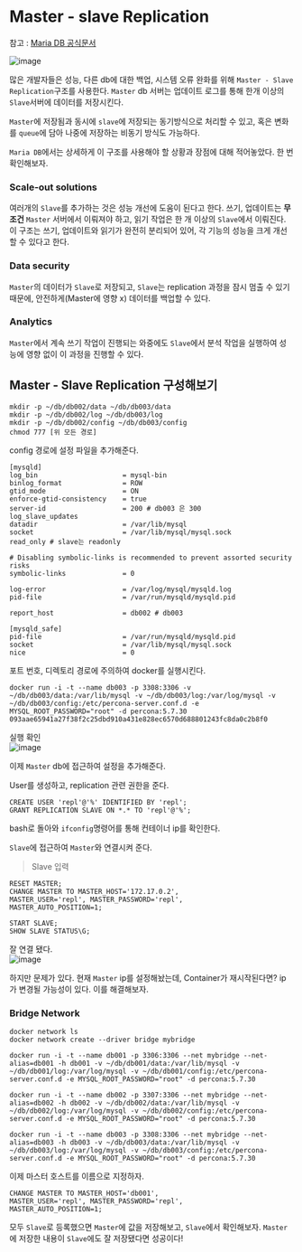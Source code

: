 # Master - slave Replication

참고 : [Maria DB 공식문서](https://mariadb.com/resources/blog/database-master-slave-replication-in-the-cloud/)

![image](https://user-images.githubusercontent.com/87312401/145986751-1d1b1c43-a7d7-405f-be2a-e6142ffb0c5e.png)


많은 개발자들은 성능, 다른 db에 대한 백업, 시스템 오류 완화를 위해 ```Master - Slave Replication```구조를 사용한다.
```Master``` db 서버는 업데이트 로그를 통해 한개 이상의 ```Slave```서버에 데이터를 저장시킨다.

```Master```에 저장됨과 동시에 ```slave```에 저장되는 동기방식으로 처리할 수 있고, 혹은 변화를 ```queue```에 담아 나중에 저장하는 비동기 방식도 가능하다.

```Maria DB```에서는 상세하게 이 구조를 사용해야 할 상황과 장점에 대해 적어놓았다. 한 번 확인해보자.

### Scale-out solutions
여러개의 ```Slave```를 추가하는 것은 성능 개선에 도움이 된다고 한다. 쓰기, 업데이트는 **무조건** ```Master``` 서버에서 이뤄져야 하고, 읽기 작업은 한 개 이상의 ```Slave```에서 이뤄진다.
이 구조는 쓰기, 업데이트와 읽기가 완전히 분리되어 있어, 각 기능의 성능을 크게 개선할 수 있다고 한다.

### Data security
```Master```의 데이터가 ```Slave```로 저장되고, ```Slave```는 replication 과정을 잠시 멈출 수 있기 때문에, 안전하게(Master에 영향 x) 데이터를 백업할 수 있다.

### Analytics
```Master```에서 계속 쓰기 작업이 진행되는 와중에도 ```Slave```에서 분석 작업을 실행하여 성능에 영향 없이 이 과정을 진행할 수 있다.


## Master - Slave Replication 구성해보기

```
mkdir -p ~/db/db002/data ~/db/db003/data
mkdir -p ~/db/db002/log ~/db/db003/log
mkdir -p ~/db/db002/config ~/db/db003/config
chmod 777 [위 모든 경로]
```

config 경로에 설정 파일을 추가해준다.
```
[mysqld]
log_bin                     = mysql-bin
binlog_format               = ROW
gtid_mode                   = ON
enforce-gtid-consistency    = true
server-id                   = 200 # db003 은 300
log_slave_updates
datadir                     = /var/lib/mysql
socket                      = /var/lib/mysql/mysql.sock
read_only # slave는 readonly

# Disabling symbolic-links is recommended to prevent assorted security risks
symbolic-links              = 0

log-error                   = /var/log/mysql/mysqld.log
pid-file                    = /var/run/mysqld/mysqld.pid

report_host                 = db002 # db003

[mysqld_safe]
pid-file                    = /var/run/mysqld/mysqld.pid
socket                      = /var/lib/mysql/mysql.sock
nice                        = 0

```

포트 번호, 디렉토리 경로에 주의하여 docker를 실행시킨다.
```docker
docker run -i -t --name db003 -p 3308:3306 -v ~/db/db003/data:/var/lib/mysql -v ~/db/db003/log:/var/log/mysql -v ~/db/db003/config:/etc/percona-server.conf.d -e MYSQL_ROOT_PASSWORD="root" -d percona:5.7.30
093aae65941a27f38f2c25dbd910a431e828ec6570d688801243fc8da0c2b8f0
```

실행 확인  
![image](https://user-images.githubusercontent.com/87312401/145989720-12feaac3-2ea3-4be2-b4a8-c92f25ab9703.png)

이제 ```Master``` db에 접근하여 설정을 추가해준다.

User를 생성하고, replication 관련 권한을 준다.
```mysql
CREATE USER 'repl'@'%' IDENTIFIED BY 'repl';
GRANT REPLICATION SLAVE ON *.* TO 'repl'@'%';
```

bash로 돌아와 ```ifconfig```명령어를 통해 컨테이너 ip를 확인한다. 

```Slave```에 접근하여 ```Master```와 연결시켜 준다.

> Slave 입력
```mysql
RESET MASTER;
CHANGE MASTER TO MASTER_HOST='172.17.0.2',
MASTER_USER='repl', MASTER_PASSWORD='repl',
MASTER_AUTO_POSITION=1;

START SLAVE;
SHOW SLAVE STATUS\G;
```

잘 연결 됐다.  
![image](https://user-images.githubusercontent.com/87312401/145992184-37cfa41c-ea93-48f7-b126-63572b14ead3.png)


하지만 문제가 있다. 현재 ```Master``` ip를 설정해놨는데, Container가 재시작된다면? ip가 변경될 가능성이 있다.
이를 해결해보자.

### Bridge Network

```docker
docker network ls
docker network create --driver bridge mybridge
```

```docker
docker run -i -t --name db001 -p 3306:3306 --net mybridge --net-alias=db001 -h db001 -v ~/db/db001/data:/var/lib/mysql -v ~/db/db001/log:/var/log/mysql -v ~/db/db001/config:/etc/percona-server.conf.d -e MYSQL_ROOT_PASSWORD="root" -d percona:5.7.30

docker run -i -t --name db002 -p 3307:3306 --net mybridge --net-alias=db002 -h db002 -v ~/db/db002/data:/var/lib/mysql -v ~/db/db002/log:/var/log/mysql -v ~/db/db002/config:/etc/percona-server.conf.d -e MYSQL_ROOT_PASSWORD="root" -d percona:5.7.30

docker run -i -t --name db003 -p 3308:3306 --net mybridge --net-alias=db003 -h db003 -v ~/db/db003/data:/var/lib/mysql -v ~/db/db003/log:/var/log/mysql -v ~/db/db003/config:/etc/percona-server.conf.d -e MYSQL_ROOT_PASSWORD="root" -d percona:5.7.30
```

이제 마스터 호스트를 이름으로 지정하자.
```mysql
CHANGE MASTER TO MASTER_HOST='db001',
MASTER_USER='repl', MASTER_PASSWORD='repl',
MASTER_AUTO_POSITION=1;
```

모두 ```Slave```로 등록했으면 ```Master```에 값을 저장해보고, ```Slave```에서 확인해보자.
```Master```에 저장한 내용이 ```Slave```에도 잘 저장됐다면 성공이다!

